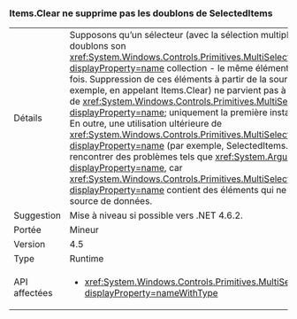 ### <a name="itemsclear-does-not-remove-duplicates-from-selecteditems"></a>Items.Clear ne supprime pas les doublons de SelectedItems

|   |   |
|---|---|
|Détails|Supposons qu’un sélecteur (avec la sélection multiple est activée) a des doublons son <xref:System.Windows.Controls.Primitives.MultiSelector.SelectedItems?displayProperty=name> collection - le même élément apparaît plusieurs fois.  Suppression de ces éléments à partir de la source de données (par exemple, en appelant Items.Clear) ne parvient pas à les supprimer à partir de <xref:System.Windows.Controls.Primitives.MultiSelector.SelectedItems?displayProperty=name>; uniquement la première instance est supprimée. En outre, une utilisation ultérieure de <xref:System.Windows.Controls.Primitives.MultiSelector.SelectedItems?displayProperty=name> (par exemple, SelectedItems.Clear()) peuvent rencontrer des problèmes tels que <xref:System.ArgumentException?displayProperty=name>, car <xref:System.Windows.Controls.Primitives.MultiSelector.SelectedItems?displayProperty=name> contient des éléments qui ne sont plus dans la source de données.|
|Suggestion|Mise à niveau si possible vers .NET 4.6.2.|
|Portée|Mineur|
|Version|4.5|
|Type|Runtime|
|API affectées|<ul><li><xref:System.Windows.Controls.Primitives.MultiSelector.SelectedItems?displayProperty=nameWithType></li></ul>|

